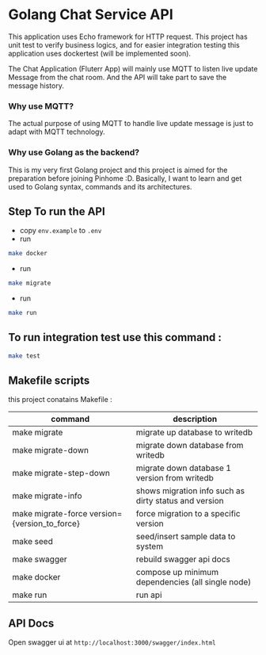 # Golang Chat Service API
This application uses Echo framework for HTTP request. This project has unit test to verify business logics, and for easier integration testing this application uses dockertest (will be implemented soon).

The Chat Application (Fluterr App) will mainly use MQTT to listen live update Message from the chat room. And the API will take part to save the message history.

### Why use MQTT?
The actual purpose of using MQTT to handle live update message is just to adapt with MQTT technology.

### Why use Golang as the backend?
This is my very first Golang project and this project is aimed for the preparation before joining Pinhome :D. Basically, I want to learn and get used to Golang syntax, commands and its architectures.

## Step To run the API

- copy `env.example` to `.env`
- run 
```bash
make docker
```
- run 
```bash
make migrate
```
- run 
```bash
make run
```

## To run integration test use this command :

```bash
make test
```


## Makefile scripts
this project conatains Makefile :

|command|description|
|---|---|
| make migrate | migrate up database to writedb |
| make migrate-down | migrate down database from writedb |
| make migrate-step-down | migrate down database 1 version from writedb |
| make migrate-info | shows migration info such as dirty status and version |
| make migrate-force version={version_to_force} | force migration to a specific version |
| make seed | seed/insert sample data to system |
| make swagger | rebuild swagger api docs |
| make docker | compose up minimum dependencies (all single node) |
| make run | run api |



## API Docs
Open swagger ui at `http://localhost:3000/swagger/index.html`

